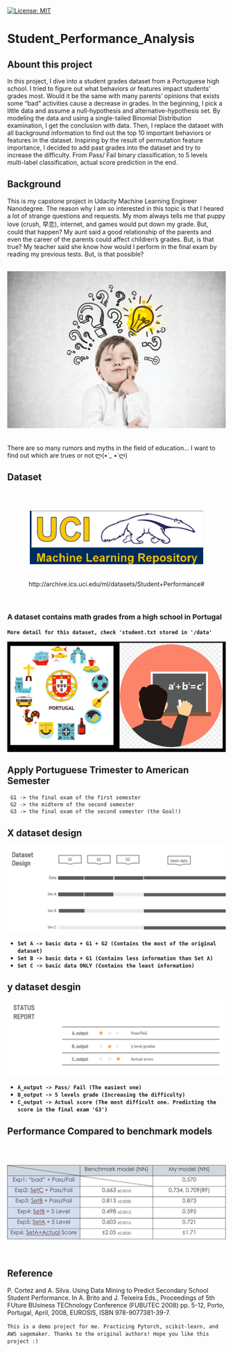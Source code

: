 [![License: MIT](https://img.shields.io/badge/License-MIT-yellow.svg)](https://opensource.org/licenses/MIT)
# Student_Performance_Analysis

## Abount this project
In this project, I dive into a student grades dataset from a Portuguese high school. I tried to figure out what behaviors or features impact students’ grades most. Would it be the same with many parents’ opinions that exists some “bad” activities cause a decrease in grades. In the beginning, I pick a little data and assume a null-hypothesis and alternative-hypothesis set. By modeling the data and using a single-tailed Binomial Distribution examination, I get the conclusion with data. Then, I replace the dataset with all background information to find out the top 10 important behaviors or features in the dataset. Inspiring by the result of permutation feature importance, I decided to add past grades into the dataset and try to increase the difficulty. From Pass/ Fail binary classification, to 5 levels multi-label classification, actual score prediction in the end.

## Background
This is my capstone project in Udacity Machine Learning Engineer Nanodegree. The reason why I am so interested in this topic is that I heared a lot of strange questions and requests. My mom always tells me that puppy love (crush, 早恋), internet, and games would put down my grade. But, could that happen? My aunt said a good relationship of the parents and even the career of the parents could affect children’s grades. But, is that true? My teacher said she know how would I perform in the final exam by reading my previous tests. But, is that possible? 
<br></br>
<center>
    <img src = "images/boy_question.png"/>
</center>
<br></br>
There are so many rumors and myths in the field of education... 
I want to find out which are trues or not ლ(•̀ _ •́ ლ)

## Dataset
<br></br>
<center>
    <img src = "images/UCI.png" width = 400/>
</center>
<br></br>
<center>http://archive.ics.uci.edu/ml/datasets/Student+Performance#</center>
<br></br>

### A dataset contains math grades from a high school in Portugal 
**`More detail for this dataset, check 'student.txt stored in '/data'`** 
<table border="0" bgcolor="#000000">
    <tr>
        <td>
            <img src = "images/portgual.png" width = 400/>
        </td>
        <td>
            <img src = "images/open-math-icon-11563164013hkrwcjujyy.png" width = 400/>
        </td>
    </tr>
</table>

## Apply Portuguese Trimester to American Semester
     G1 -> the final exam of the first semester
     G2 -> the midterm of the second semester
     G3 -> the final exam of the second semester (the Goal!)

## X dataset design
<center>
    <img src = "images/dataset.png"/>
</center>

  * **`Set A -> basic data + G1 + G2 (Contains the most of the original dataset)`**
  * **`Set B -> basic data + G1 (Contains less information than Set A)`**
  * **`Set C -> basic data ONLY (Contains the least information)`**

## y dataset desgin
<center>
    <img src = "images/output_design.png"/>
</center>

  * **`A_output -> Pass/ Fail (The easiest one)`**
  * **`B_output -> 5 levels grade (Increasing the difficulty)`**
  * **`C_output -> Actual score (The most difficult one. Predicting the score in the final exam 'G3')`**

## Performance Compared to benchmark models
<br></br>
<center>
    <img src = "images/benchmark_compared.png"/>
</center>
<br></br>

## Reference
P. Cortez and A. Silva. Using Data Mining to Predict Secondary School Student Performance. In A. Brito and J. Teixeira Eds., Proceedings of 5th FUture BUsiness TEChnology Conference (FUBUTEC 2008) pp. 5-12, Porto, Portugal, April, 2008, EUROSIS, ISBN 978-9077381-39-7.

`This is a demo project for me. Practicing Pytorch, scikit-learn, and AWS sagemaker. Thanks to the original authors! Hope you like this project :)`

